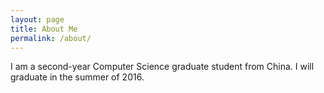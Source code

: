 ```yaml
---
layout: page
title: About Me
permalink: /about/
---
```


I am a second-year Computer Science graduate student from China. I will graduate in the summer of 2016.
